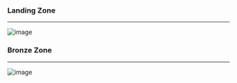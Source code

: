 ### Landing Zone
---
![image](https://github.com/user-attachments/assets/1c1c1279-8e1c-4ff5-8fa1-ac70ed8bee79)

### Bronze Zone
---
![image](https://github.com/user-attachments/assets/a387cb2b-f59c-4c88-bca5-887ba13c4fe7)

